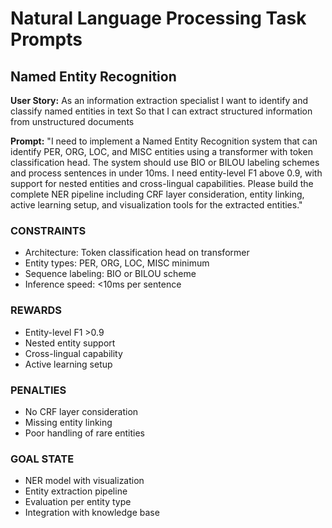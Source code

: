 <!-- Copyright 2025 jxtngx | Apache 2.0 License | https://github.com/jxtngx/claude-code-pytorch -->

# Natural Language Processing Task Prompts

## Named Entity Recognition

**User Story:**
As an information extraction specialist
I want to identify and classify named entities in text
So that I can extract structured information from unstructured documents

**Prompt:**
"I need to implement a Named Entity Recognition system that can identify PER, ORG, LOC, and MISC entities using a transformer with token classification head. The system should use BIO or BILOU labeling schemes and process sentences in under 10ms. I need entity-level F1 above 0.9, with support for nested entities and cross-lingual capabilities. Please build the complete NER pipeline including CRF layer consideration, entity linking, active learning setup, and visualization tools for the extracted entities."

### CONSTRAINTS
- Architecture: Token classification head on transformer
- Entity types: PER, ORG, LOC, MISC minimum
- Sequence labeling: BIO or BILOU scheme
- Inference speed: <10ms per sentence

### REWARDS
- Entity-level F1 >0.9
- Nested entity support
- Cross-lingual capability
- Active learning setup

### PENALTIES
- No CRF layer consideration
- Missing entity linking
- Poor handling of rare entities

### GOAL STATE
- NER model with visualization
- Entity extraction pipeline
- Evaluation per entity type
- Integration with knowledge base